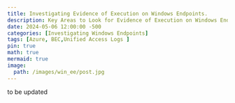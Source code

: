 ```yaml
---
title: Investigating Evidence of Execution on Windows Endpoints.
description: Key Areas to Look for Evidence of Execution on Windows Endpoints
date: 2024-05-06 12:00:00 -500
categories: [Investigating Windows Endpoints]
tags: [Azure, BEC,Unified Access Logs ]
pin: true
math: true
mermaid: true
image:
  path: /images/win_ee/post.jpg
---
```


 to be updated